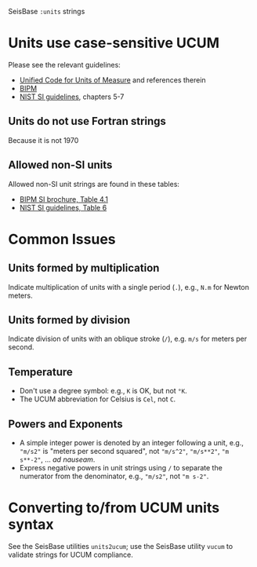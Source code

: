 SeisBase `:units` strings

# Units use case-sensitive UCUM
Please see the relevant guidelines:
* [Unified Code for Units of Measure](https://en.wikipedia.org/wiki/Unified_Code_for_Units_of_Measure) and references therein
* [BIPM](https://www.bipm.org/utils/common/pdf/si-brochure/SI-Brochure-9.pdf)
* [NIST SI guidelines](https://www.nist.gov/pml/special-publication-811/nist-guide-si-chapter-6-rules-and-style-conventions-printing-and-using), chapters 5-7

## Units do not use Fortran strings
Because it is not 1970

## Allowed non-SI units
Allowed non-SI unit strings are found in these tables:
* [BIPM SI brochure, Table 4.1](https://www.bipm.org/utils/common/pdf/si-brochure/SI-Brochure-9.pdf)
* [NIST SI guidelines, Table 6](https://www.nist.gov/pml/special-publication-811/nist-guide-si-chapter-5-units-outside-si)

# Common Issues

## Units formed by multiplication
Indicate multiplication of units with a single period (`.`), e.g., `N.m` for Newton meters.

## Units formed by division
Indicate division of units with an oblique stroke (`/`), e.g. `m/s` for meters per second.

## Temperature
* Don't use a degree symbol: e.g., `K` is OK, but not `°K`.
* The UCUM abbreviation for Celsius is `Cel`, not `C`.

## Powers and Exponents
* A simple integer power is denoted by an integer following a unit, e.g., `"m/s2"` is "meters per second squared", not `"m/s^2"`, `"m/s**2"`, `"m s**-2"`, ... *ad nauseam*.
* Express negative powers in unit strings using `/` to separate the numerator from the denominator, e.g., `"m/s2"`, not `"m s-2"`.

# Converting to/from UCUM units syntax
See the SeisBase utilities `units2ucum`; use the SeisBase utility `vucum` to validate strings for UCUM compliance.
